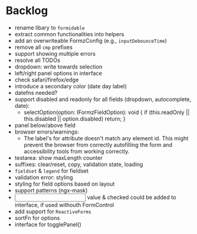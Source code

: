 # Backlog

- rename libary to `formidable`
- extract common functionalities into helpers
- add an overwriteable FormzConfig (e.g., `inputDebounceTime`)
- remove all `cmp` prefixes
- support showing multiple errors
- resolve all TODOs
- dropdown: write towards selection
- left/right panel options in interface
- check safari/firefox/edge
- introduce a secondary color (date day label)
- datefns needed?
- support disabled and readonly for all fields (dropdown, autocomplete, date):
  - selectOption(option: IFormzFieldOption): void {
    if (this.readOnly || this.disabled || option.disabled) return; }
- panel below/above field
- browser errors/warnings:
  - The label's for attribute doesn't match any element id. This might prevent the browser from correctly autofilling the form and accessibility tools from working correctly.
- testarea: show maxLength counter
- suffixes: clear/reset, copy, validation state, loading
- `fieldset` & `legend` for fieldset
- validation error: styling
- styling for field options based on layout
- support patterns (ngx-mask)
- <input> value & checked could be added to interface, if used withouth FormControl
- add support for `ReactiveForms`
- sortFn for options
- interface for togglePanel()

